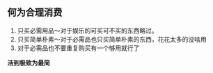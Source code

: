 ## **何为合理消费**

1.  只买必需用品～对于娱乐的可买可不买的东西略过。
2.  只买简单朴素～对于必需品也只买简单朴素的东西，花花太多的没啥用
3.  对于必需品也不要重复购买有一个够用就行了

  

**活到极致为最简**